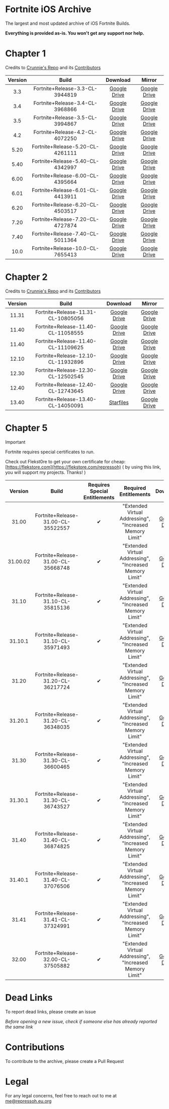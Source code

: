 # Fortnite iOS Archive

The largest and most updated archive of iOS Fortnite Builds.

**Everything is provided as-is. You won't get any support nor help.**

# Chapter 1

Credits to [Crunnie's Repo](https://github.com/Crunnie/FNiOS-Archive?tab=readme-ov-file) and its [Contributors](https://github.com/Crunnie/FNiOS-Archive?tab=readme-ov-file#credits)

|Version|Build|Download|Mirror|
|:---:|:---:|:---:|:---:|
|3.3|Fortnite+Release-3.3-CL-3944819|[Google Drive](https://rebrand.ly/33CL3944819)|[Google Drive](https://drive.google.com/file/d/1-BruW_XYYzyZZFmAz94ufDo_XW-dBunC/view)|
|3.4|Fortnite+Release-3.4-CL-3968866|[Google Drive](https://rebrand.ly/34CL3968866)|[Google Drive](https://drive.google.com/file/d/1-CLGkX7yj0CPdqAWf0m-HnOFTYy2EUQX/view)|
|3.5|Fortnite+Release-3.5-CL-3994867|[Google Drive](https://rebrand.ly/35CL3994867)|[Google Drive](https://drive.google.com/file/d/1-GmMvZDnpUIxzpVAn8xRBpdBUF6O2e1U/view)|
|4.2|Fortnite+Release-4.2-CL-4072250|[Google Drive](https://rebrand.ly/42CL4072250)|[Google Drive](https://drive.google.com/file/d/1-Is4INguv5wQRlVf8UWWqHngkEkronvn/view)|
|5.20|Fortnite+Release-5.20-CL-4261111|[Google Drive](https://rebrand.ly/520CL4261111)|[Google Drive](https://drive.google.com/file/d/1-JR_AAykwmtj6w3nX3-sWsaKrAJhLIZ_/view)|
|5.40|Fortnite+Release-5.40-CL-4342997|[Google Drive](https://rebrand.ly/540CL4342997)|[Google Drive](https://drive.google.com/file/d/1-NoCya_lJHBLmPGlpUrtGZ3N-QY0Pp9Q/view)|
|6.00|Fortnite+Release-6.00-CL-4395664|[Google Drive](https://rebrand.ly/600CL4395664)|[Google Drive](https://drive.google.com/file/d/1-OUM0FuMVtNBsODfnUbnHuKzAYcyLTyG/view)|
|6.01|Fortnite+Release-6.01-CL-4413911|[Google Drive](https://rebrand.ly/601CL4413911)|[Google Drive](https://drive.google.com/file/d/1-S79qx_FAl8rhHhSF_j7rQ9539CT38LY/view)|
|6.20|Fortnite+Release-6.20-CL-4503517|[Google Drive](https://rebrand.ly/620CL4503517)|[Google Drive](https://drive.google.com/file/d/1-XvOnloqXaIiBWJqg6oeBLByzWo2ZDBW/view)|
|7.20|Fortnite+Release-7.20-CL-4727874|[Google Drive](https://rebrand.ly/720CL4727874)|[Google Drive](https://drive.google.com/file/d/1-d9HfBfc_GoqRQxk2OOxpHpDs3sKqGe9/view)|
|7.40|Fortnite+Release-7.40-CL-5011364|[Google Drive](https://rebrand.ly/740CL5011364)|[Google Drive](https://drive.google.com/file/d/1-eiqOX0uc_mejmWpFgKwceWT-lzqUUQ7/view)|
|10.0|Fortnite+Release-10.0-CL-7655413|[Google Drive](https://rebrand.ly/1000CL7655413)|[Google Drive](https://drive.google.com/file/d/1-56zpHCYcjfcWUqMAPFd-rc9MBPvwb0S/view)|

# Chapter 2

Credits to [Crunnie's Repo](https://github.com/Crunnie/FNiOS-Archive?tab=readme-ov-file) and its [Contributors](https://github.com/Crunnie/FNiOS-Archive?tab=readme-ov-file#credits)

|Version|Build|Download|Mirror|
|:---:|:---:|:---:|:---:|
|11.31|Fortnite+Release-11.31-CL-10805056|[Google Drive](https://rebrand.ly/1131CL10805056)|[Google Drive](https://drive.google.com/file/d/1-pIVwDExsbCvQ1ERJKCiETwODiLkSLCi/view)|
|11.40|Fortnite+Release-11.40-CL-11058555|[Google Drive](https://rebrand.ly/1140CL11058555)|[Google Drive](https://drive.google.com/file/d/103R0oMRyNhIYna6Q8tekSa47lkIUWYWr/view)|
|11.40|Fortnite+Release-11.40-CL-11109625|[Google Drive](https://rebrand.ly/1140CL11109625)|[Google Drive](https://drive.google.com/file/d/1081luQt3UAuezQw3Ab2PQgKuAKWUTMV4/view)|
|12.10|Fortnite+Release-12.10-CL-11932896|[Google Drive](https://rebrand.ly/1210CL11932896)|[Google Drive](https://drive.google.com/file/d/1084NEYDz2Rt15VSbjjfB9P6tp5DF3xI3/view)|
|12.30|Fortnite+Release-12.30-CL-12502545|[Google Drive](https://rebrand.ly/1230CL12502545)|[Google Drive](https://drive.google.com/file/d/10BJVimAfHVKqyexfQ2rNqG8HbwvQTX3P/view)|
|12.40|Fortnite+Release-12.40-CL-12743645|[Google Drive](https://rebrand.ly/1240CL12743645)|[Google Drive](https://drive.google.com/file/d/10C7tqHHVPTJDCgWDeRV2dU5obw33zy3O/view)|
|13.40|Fortnite+Release-13.40-CL-14050091|[Starfiles](https://rebrand.ly/1340-CL-14050091)|[Google Drive](https://drive.google.com/file/d/10IGpedUoXx5ulVOxLKiVhxViD1Mj3Tfb/view)|

# Chapter 5

> [!IMPORTANT]  
> Fortnite requires special certificates to run.
>
> Check out Flekst0re to get your own certificate for cheap: [https://flekstore.com](https://flekstore.com/repressoh) ( by using this link, you will support my projects. Thanks! )

|Version|Build|Requires Special Entitlements|Required Entitlements|Download|
|:---:|:---:|:---:|:---:|:---:|
|31.00|Fortnite+Release-31.00-CL-35522557|✔|"Extended Virtual Addressing", "Increased Memory Limit"|[Google Drive](https://rebrand.ly/3100CL35522557)|
|31.00.02|Fortnite+Release-31.00-CL-35668748|✔|"Extended Virtual Addressing", "Increased Memory Limit"|[Google Drive](https://rebrand.ly/3100CL35668748)|
|31.10|Fortnite+Release-31.10-CL-35815136|✔|"Extended Virtual Addressing", "Increased Memory Limit"|[Google Drive](https://drive.google.com/file/d/10SAFjNl_vbPKibDfTRjQbgiCJaGjZZAi/view)|
|31.10.1|Fortnite+Release-31.10-CL-35971493|✔|"Extended Virtual Addressing", "Increased Memory Limit"|[Google Drive](https://drive.google.com/file/d/10b8NraCi6jj3scOFHcshT56meE_7iM3b/view)|
|31.20|Fortnite+Release-31.20-CL-36217724|✔| "Extended Virtual Addressing", "Increased Memory Limit"|[Google Drive](https://drive.google.com/file/d/1FfL7hFb8ppc6twSn_ISUZEPHM0DP23U3/view)|
|31.20.1|Fortnite+Release-31.20-CL-36348035|✔| "Extended Virtual Addressing", "Increased Memory Limit"|[Google Drive](https://drive.google.com/file/d/10pBb4AVO4ptUm-SUjyC_Qb-dHoR422OC/view)|
|31.30|Fortnite+Release-31.30-CL-36600465|✔| "Extended Virtual Addressing", "Increased Memory Limit"|[Google Drive](https://drive.google.com/file/d/1rJZ1BVdVMwlzhrvqRJDoiNbEki8utYCm/view)|
|31.30.1|Fortnite+Release-31.30-CL-36743527|✔| "Extended Virtual Addressing", "Increased Memory Limit"|[Google Drive](https://drive.google.com/file/d/10pMqDkx1qR12bTLK5-b2yy2S6uWtZy_k/view)|
|31.40|Fortnite+Release-31.40-CL-36874825|✔| "Extended Virtual Addressing", "Increased Memory Limit"|[Google Drive](https://drive.google.com/file/d/130N81ui92yrGfqHM2tdgo7piS0TXHOiw/view)|
|31.40.1|Fortnite+Release-31.40-CL-37076506|✔| "Extended Virtual Addressing", "Increased Memory Limit"|[Google Drive](https://drive.google.com/file/d/1T2Mdj_ZYb3eEQgj4xeKfY139eGm2bFtS/view)|
|31.41|Fortnite+Release-31.41-CL-37324991|✔| "Extended Virtual Addressing", "Increased Memory Limit"|[Google Drive](https://drive.google.com/file/d/1iXO_8PE4EnOv1hzs8V6pUtqZ9hE5jRKb/view)|
|32.00|Fortnite+Release-32.00-CL-37505882|✔| "Extended Virtual Addressing", "Increased Memory Limit"|[Google Drive](https://drive.google.com/file/d/1noD-9CrkwOcExX3YfqkWXu-6H_lwGOh5/view)|

# Dead Links

To report dead links, please create an issue


*Before opening a new issue, check if someone else has already reported the same link*

# Contributions

To contribute to the archive, please create a Pull Request

# Legal

For any legal concerns, feel free to reach out to me at me@repressoh.eu.org
